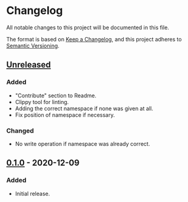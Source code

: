 # Changelog

All notable changes to this project will be documented in this file.

The format is based on [Keep a Changelog](https://keepachangelog.com/en/1.0.0/),
and this project adheres to [Semantic Versioning](https://semver.org/spec/v2.0.0.html).

## [Unreleased]

### Added

- "Contribute" section to Readme.
- Clippy tool for linting.
- Adding the correct namespace if none was given at all.
- Fix position of namespace if necessary.

### Changed

- No write operation if namespace was already correct.

## [0.1.0] - 2020-12-09

### Added

- Initial release.

[unreleased]: https://github.com/thled/namespacer/compare/v0.1.0...HEAD
[0.1.0]: https://github.com/thled/namespacer/releases/tag/v0.1.0

